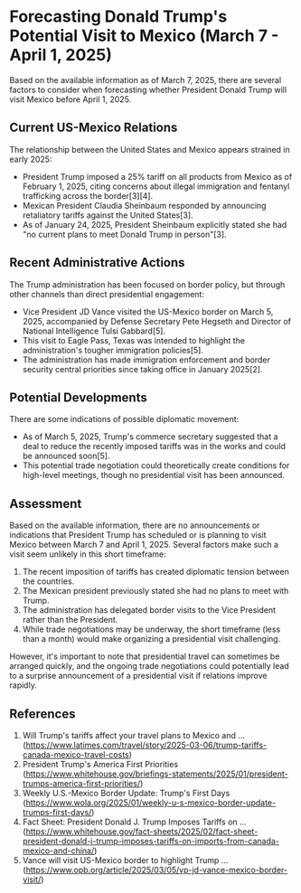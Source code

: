 # Forecasting Donald Trump's Potential Visit to Mexico (March 7 - April 1, 2025)

Based on the available information as of March 7, 2025, there are several factors to consider when forecasting whether President Donald Trump will visit Mexico before April 1, 2025.

## Current US-Mexico Relations

The relationship between the United States and Mexico appears strained in early 2025:

- President Trump imposed a 25% tariff on all products from Mexico as of February 1, 2025, citing concerns about illegal immigration and fentanyl trafficking across the border[3][4].
- Mexican President Claudia Sheinbaum responded by announcing retaliatory tariffs against the United States[3].
- As of January 24, 2025, President Sheinbaum explicitly stated she had "no current plans to meet Donald Trump in person"[3].

## Recent Administrative Actions

The Trump administration has been focused on border policy, but through other channels than direct presidential engagement:

- Vice President JD Vance visited the US-Mexico border on March 5, 2025, accompanied by Defense Secretary Pete Hegseth and Director of National Intelligence Tulsi Gabbard[5].
- This visit to Eagle Pass, Texas was intended to highlight the administration's tougher immigration policies[5].
- The administration has made immigration enforcement and border security central priorities since taking office in January 2025[2].

## Potential Developments

There are some indications of possible diplomatic movement:

- As of March 5, 2025, Trump's commerce secretary suggested that a deal to reduce the recently imposed tariffs was in the works and could be announced soon[5].
- This potential trade negotiation could theoretically create conditions for high-level meetings, though no presidential visit has been announced.

## Assessment

Based on the available information, there are no announcements or indications that President Trump has scheduled or is planning to visit Mexico between March 7 and April 1, 2025. Several factors make such a visit seem unlikely in this short timeframe:

1. The recent imposition of tariffs has created diplomatic tension between the countries.
2. The Mexican president previously stated she had no plans to meet with Trump.
3. The administration has delegated border visits to the Vice President rather than the President.
4. While trade negotiations may be underway, the short timeframe (less than a month) would make organizing a presidential visit challenging.

However, it's important to note that presidential travel can sometimes be arranged quickly, and the ongoing trade negotiations could potentially lead to a surprise announcement of a presidential visit if relations improve rapidly.

## References

1. Will Trump's tariffs affect your travel plans to Mexico and ... (https://www.latimes.com/travel/story/2025-03-06/trump-tariffs-canada-mexico-travel-costs)
2. President Trump's America First Priorities (https://www.whitehouse.gov/briefings-statements/2025/01/president-trumps-america-first-priorities/)
3. Weekly U.S.-Mexico Border Update: Trump's First Days (https://www.wola.org/2025/01/weekly-u-s-mexico-border-update-trumps-first-days/)
4. Fact Sheet: President Donald J. Trump Imposes Tariffs on ... (https://www.whitehouse.gov/fact-sheets/2025/02/fact-sheet-president-donald-j-trump-imposes-tariffs-on-imports-from-canada-mexico-and-china/)
5. Vance will visit US-Mexico border to highlight Trump ... (https://www.opb.org/article/2025/03/05/vp-jd-vance-mexico-border-visit/)